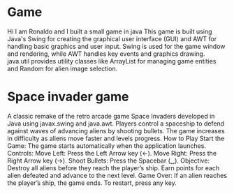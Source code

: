# Game
Hi I am Ronaldo and I built a small game in java
This game is built using Java's Swing for creating the graphical user interface (GUI) and AWT for handling basic graphics and user input. Swing is used for the game window and rendering, while AWT handles key events and graphics drawing. java.util provides utility classes like ArrayList for managing game entities and Random for alien image selection.
# Space invader game
A classic remake of the retro arcade game Space Invaders developed in Java using javax.swing and java.awt. Players control a spaceship to defend against waves of advancing aliens by shooting bullets. The game increases in difficulty as aliens move faster and levels progress.
How to Play
Start the Game:
The game starts automatically when the application launches.
Controls:
Move Left: Press the Left Arrow key (←).
Move Right: Press the Right Arrow key (→).
Shoot Bullets: Press the Spacebar (␣).
Objective:
Destroy all aliens before they reach the player’s ship.
Earn points for each alien defeated and advance to the next level.
Game Over:
If an alien reaches the player’s ship, the game ends.
To restart, press any key.
